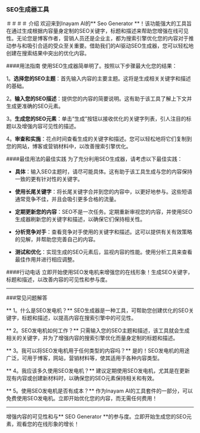 ### SEO生成器工具

＃＃＃＃ 介绍
欢迎来到Inayam AI的** Seo Generator **！该功能强大的工具旨在通过生成根据内容量身定制的SEO关键字，标题和描述来帮助您增强在线可见性。无论您是博客作者，营销人员还是企业主，都为搜索引擎优化您的内容对于推动参与和吸引合适的受众至关重要。借助我们的AI驱动SEO生成器，您可以轻松地创建在搜索结果中突出的优化内容。

####用法指南
使用SEO生成器简单明了。按照以下步骤最大化您的结果：

1。**选择您的SEO主题**：首先输入内容的主要主题。这将是生成相关关键字和描述的基础。

2。**输入您的SEO描述**：提供您的内容的简要说明。这有助于该工具了解上下文并生成更准确的SEO元素。

3。**生成您的SEO元素**：单击“生成”按钮以接收优化的关键字列表，引人注目的标题以及增强内容可见性的描述。

4。**审查和实施**：花点时间查看生成的关键字和描述。您可以轻松地将它们复制到您的网站，博客或营销材料中，以改善搜索引擎优化。

####最佳用法的最佳实践
为了充分利用SEO生成器，请考虑以下最佳实践：

-  **具体**：输入SEO主题时，请尽可能具体。这有助于该工具生成与您的内容保持一致的更有针对性的关键字。

-  **使用长尾关键字**：将长尾关键字合并到您的内容中，以更好地参与。这些短语通常竞争不佳，并且会吸引更多合格的流量。

-  **定期更新您的内容**：SEO不是一次任务。定期重新审视您的内容，并使用SEO生成器刷新您的关键字和描述，以确保它们保持相关性。

-  **分析竞争对手**：查看竞争对手使用的关键字和描述。这可以提供有关有效策略的见解，并帮助您完善自己的内容。

-  **测试和优化**：实现生成的SEO元素后，监视内容的性能。使用分析工具来查看最佳作用并进行相应调整。

####行动电话
立即开始使用SEO发电机来增强您的在线形象！生成SEO关键字，标题和描述，以改善内容的可见性和参与度。

---

###常见问题解答

** 1。什么是SEO发电机？**
SEO生成器是一种工具，可帮助您创建优化的SEO关键字，标题和描述，以提高内容在搜索引擎中的可见性。

** 2。SEO发电机如何工作？**
只需输入您的SEO主题和描述，该工具就会生成相关的关键字，并为了增强内容的搜索引擎优化而量身定制的标题和描述。

** 3。我可以将SEO发电机用于任何类型的内容吗？**
是的！SEO发电机的用途广泛，可用于博客，网站，营销材料等，使其适用于各种内容类型。

** 4。我应该多久使用SEO发电机？**
建议定期使用SEO发电机，尤其是在更新现有内容或创建新材料时，以确保您的SEO元素保持相关和有效。

** 5。使用SEO发电机是否有成本？**
作为Inayam AI的工具套件的一部分，可以免费使用SEO发电机。立即开始优化您的内容，而无需任何费用！

---

增强内容的可见性和与** SEO Generator **的参与度。立即开始生成您的SEO元素，观看您的在线形象的增长！